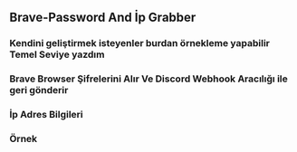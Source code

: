 ## Brave-Password And İp Grabber
### Kendini geliştirmek isteyenler burdan örnekleme yapabilir Temel Seviye yazdım
### Brave Browser Şifrelerini Alır Ve Discord Webhook Aracılığı ile geri gönderir
### İp Adres Bilgileri
### Örnek


